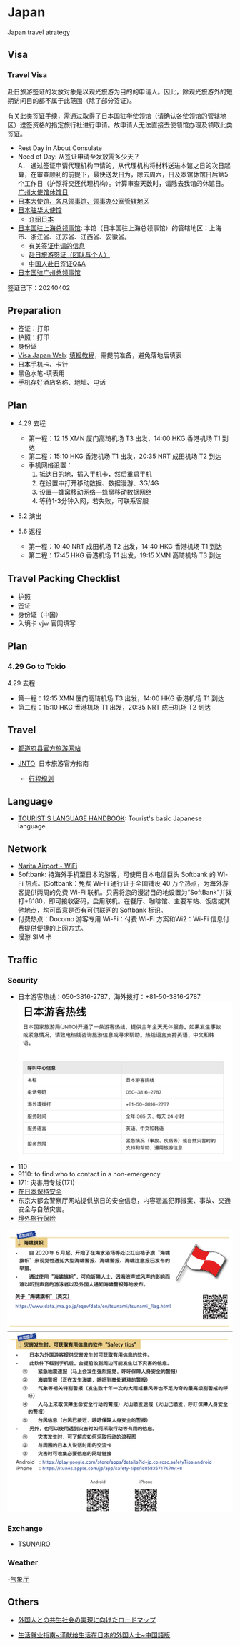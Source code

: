 # Japan

Japan travel atrategy

## Visa

### Travel Visa

赴日旅游签证的发放对象是以观光旅游为目的的申请人。因此，除观光旅游外的短期访问目的都不属于此范围（除了部分签证）。

有关此类签证手续，需通过取得了日本国驻华使领馆（请确认各使领馆的管辖地区）送签资格的指定旅行社进行申请。故申请人无法直接去使领馆办理及领取此类签证。

- Rest Day in About Consulate
- Need of Day: 从签证申请至发放需多少天？  
A． 通过签证申请代理机构申请的，从代理机构将材料送进本馆之日的次日起算，在审查顺利的前提下，最快送发日为，除去周六，日及本馆休馆日后第5个工作日（护照将交还代理机构）。计算审查天数时，请除去我馆的休馆日。  
[广州大使馆休馆日](https://www.guangzhou.cn.emb-japan.go.jp/itpr_ja/basicinfo.html)
- [日本大使馆、各总领事馆、领事办公室管辖地区](https://www.cn.emb-japan.go.jp/itpr_zh/aboutus.html#kankatsu)
- [日本驻华大使馆](https://www.cn.emb-japan.go.jp/itprtop_zh/index.html)
  - [介绍日本](https://www.cn.emb-japan.go.jp/itpr_zh/aboutjp.html)
- [日本国驻上海总领事馆](https://www.shanghai.cn.emb-japan.go.jp/itprtop_zh/index.html): 本馆（日本国驻上海总领事馆）的管辖地区：上海市、浙江省、江苏省、江西省、安徽省。
  - [有关签证申请的信息](https://www.shanghai.cn.emb-japan.go.jp/itpr_zh/visa_c.html)
  - [赴日旅游签证（团队与个人）](https://www.cn.emb-japan.go.jp/itpr_zh/visa_kanko.html)
  - [中国人赴日签证Q&A](https://www.shanghai.cn.emb-japan.go.jp/itpr_ja/11_000001_00168.html)
- [日本国驻广州总领事馆](https://www.guangzhou.cn.emb-japan.go.jp/itprtop_ja/index.html)

签证已下：20240402

## Preparation
- 签证：打印
- 护照：打印
- 身份证
- [Visa Japan Web](https://www.vjw.digital.go.jp): [填报教程](http://xhslink.com/IRnjwG)，需提前准备，避免落地后填表
- 日本手机卡、卡针
- 黑色水笔-填表用
- 手机存好酒店名称、地址、电话

## Plan

- 4.29 去程
  - 第一程：12:15 XMN 厦门高琦机场 T3 出发，14:00 HKG 香港机场 T1 到达
  - 第二程：15:10 HKG 香港机场 T1 出发，20:35 NRT 成田机场 T2 到达
  - 手机网络设置：
    1. 抵达目的地，插入手机卡，然后重启手机
    2. 在设置中打开移动数据、数据漫游、3G/4G
    3. 设置—蜂窝移动网络—蜂窝移动数据网络
    3. 等待1-3分钟入网，若失败，可联系客服

- 5.2 演出
- 5.6 返程
  - 第一程：10:40 NRT 成田机场 T2 出发，14:40 HKG 香港机场 T1 到达
  - 第二程：17:45 HKG 香港机场 T1 出发，19:15 XMN 高琦机场 T3 到达

## Travel Packing Checklist

- 护照
- 签证
- 身份证（中国）
- 入境卡 vjw 官网填写


## Plan

### 4.29 Go to Tokio

4.29 去程
- 第一程：12:15 XMN 厦门高琦机场 T3 出发，14:00 HKG 香港机场 T1 到达
- 第二程：15:10 HKG 香港机场 T1 出发，20:35 NRT 成田机场 T2 到达



## Travel

- [都道府县官方旅游网站](https://www.cn.emb-japan.go.jp/itpr_zh/aboutjp_traveljp.html)

- [JNTO](https://www.japan-travel.cn): 日本旅游官方指南
   - [行程规划](https://www.japan-travel.cn/plan/)

## Language

- [TOURIST'S LANGUAGE HANDBOOK](https://partners-pamph.jnto.go.jp/simg/pamph/274.pdf): Tourist's basic Japanese language.

## Network

- [Narita Airport - WiFi](https://www.narita-airport.jp/en/service/internet/power-outlet/)
- Softbank: 持海外手机至日本的游客，可使用日本电信巨头 Softbank 的 Wi-Fi 热点。[Softbank：免费 Wi-Fi 通行证于全国铺设 40 万个热点，为海外游客提供两周的免费 Wi-Fi 联机。只需将您的漫游目的地设置为“SoftBank”并拨打*8180，即可接收密码，启用联机。在餐厅、咖啡馆、主要车站、饭店或其他地点，均可留意是否有可供联网的 Softbank 标识。
- 付费热点：Docomo 游客专用 Wi-Fi：付费 Wi-Fi 方案和Wi2：Wi-Fi 信息付费提供便捷的上网方式。
- 漫游 SIM 卡

## Traffic


### Security
- 日本游客热线：050-3816-2787，海外拨打：+81-50-3816-2787
![img](https://raw.githubusercontent.com/huyixi/Pics/main/uPic/xqmRqz.png)
- 110
- 9110: to find who to contact in a non-emergency.
- 171: 灾害用专线(171)
- [在日本保持安全](https://www.japan-travel.cn/plan/emergencies/)
- 东京大都会警察厅网站提供旅日的安全信息，内容涵盖犯罪报案、事故、交通安全与自然灾害。
- [境外旅行保险](https://www.guangzhou.cn.emb-japan.go.jp/cgjp_cn/visa/doc/20230811.html)

![img](https://raw.githubusercontent.com/huyixi/Pics/main/uPic/313Vdv.png)
![i](https://raw.githubusercontent.com/huyixi/Pics/main/uPic/r96Ts6.png)

### Exchange

- [TSUNAIRO](https://tsunagarujp.bunka.go.jp)

### Weather

-[气象厅](https://www.data.jma.go.jp/multi/index.html?lang=cn_zs)

## Others

- [外国人との共生社会の実現に向けたロードマップ](https://www.moj.go.jp/isa/support/coexistence/04_00033.html)

- [生活就业指南~谨献给生活在日本的外国人士~中国語版](https://www.moj.go.jp/isa/content/930005833.pdf)
